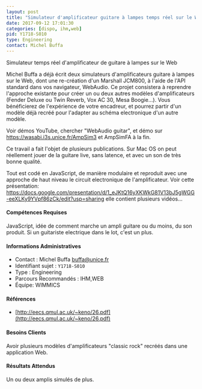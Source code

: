 ```yaml
---
layout: post
title: "Simulateur d'amplificateur guitare à lampes temps réel sur le Web"
date: 2017-09-12 17:01:30
categories: [dispo, ihm,web]
pid: Y1718-S010
type: Engineering
contact: Michel Buffa
---
```

       
Simulateur temps réel d'amplificateur de guitare à lampes sur le Web

Michel Buffa a déjà écrit deux simulateurs d'amplificateurs guitare à lampes sur le Web, dont une re-création d'un Marshall JCM800, à l'aide de l'API standard dans vos navigateur, WebAudio. Ce projet consistera à reprendre l'approche existante pour créer un ou deux autres modèles d'amplificateurs (Fender Deluxe ou Twin Reverb, Vox AC 30, Mesa Boogie...). Vous bénéficierez de l'expérience de votre encadreur, et pourrez partir d'un modèle déjà recréé pour l'adapter au schéma electronique d'un autre modèle.

Voir démos YouTube, chercher "WebAudio guitar", et démo sur https://wasabi.i3s.unice.fr/AmpSim3 et AmpSimFA à la fin.

Ce travail a fait l'objet de plusieurs publications. Sur Mac OS on peut réellement jouer de la guitare live, sans latence, et avec un son de très bonne qualité.

Tout est codé en JavaScript, de manière modulaire et reproduit avec une approche de haut niveau le circuit electronique de l'amplificateur. Voir cette présentation: https://docs.google.com/presentation/d/1_eJKtQ16yXKWkG81V13bJ5gWGG-eeXLKy9YVpf86zCk/edit?usp=sharing elle contient plusieurs vidéos...

#### Compétences Requises
JavaScript, idée de comment marche un ampli guitare ou du moins, du son produit. Si un guitariste electrique dans le lot, c'est un plus.



     

#### Informations Administratives
  * Contact : Michel Buffa <buffa@unice.fr>
  * Identifiant sujet : `Y1718-S010`
  * Type : Engineering
  * Parcours Recommandés : IHM,WEB
  * Équipe: WIMMICS

#### Références

  * [http://eecs.qmul.ac.uk/~keno/26.pdf](http://eecs.qmul.ac.uk/~keno/26.pdf)

#### Besoins Clients
Avoir plusieurs modèles d'amplificateurs "classic rock" recréés dans une application Web.

#### Résultats Attendus
Un ou deux amplis simulés de plus.
     